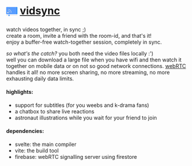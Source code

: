 # <sub><img src="public/favicon.png" width="30" ></sub> [vidsync](https://vidsync.netlify.app) 
watch videos together, in sync ;)  
create a room, invite a friend with the room-id, and that's it!  
enjoy a buffer-free watch-together session, completely in sync.  

_so what's the catch?_ you both need the video files locally :')   
well you can download a large file when you have wifi and then watch it together on mobile data or on not so good network connections. [webRTC](https://webrtc.org/) handles it all! no more screen sharing, no more streaming, no more exhausting daily data limits.

#### highlights:
- support for subtitles (for you weebs and k-drama fans)
- a chatbox to share live reactions
- astronaut illustrations while you wait for your friend to join

#### dependencies:
- svelte: the main compiler
- vite: the build tool
- firebase: webRTC signalling server using firestore

